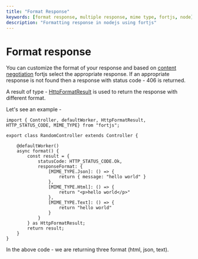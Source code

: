 ```yaml
---
title: "Format Response"
keywords: [format response, multiple response, mime type, fortjs, node]
description: "Formatting response in nodejs using fortjs"
---
```


# Format response

You can customize the format of your response and based on [content negotiation](https://developer.mozilla.org/en-US/docs/Web/HTTP/Content_negotiation) fortjs select the appropriate response. If an appropriate response is not found then a response with status code - 406 is returned.

A result of type - [HttpFormatResult](/docs/types/http-format-result.md) is used to return the response with different format.

Let's see an example -

```
import { Controller, defaultWorker, HttpFormatResult, HTTP_STATUS_CODE, MIME_TYPE} from "fortjs";

export class RandomController extends Controller {
    
    @defaultWorker()
    async format() {
        const result = {
            statusCode: HTTP_STATUS_CODE.Ok,
            responseFormat: {
                [MIME_TYPE.Json]: () => {
                    return { message: "hello world" }
                },
                [MIME_TYPE.Html]: () => {
                    return "<p>hello world</p>"
                },
                [MIME_TYPE.Text]: () => {
                    return "hello world"
                }
            }
        } as HttpFormatResult;
        return result;
    }
}
```

In the above code - we are returning three format (html, json, text).